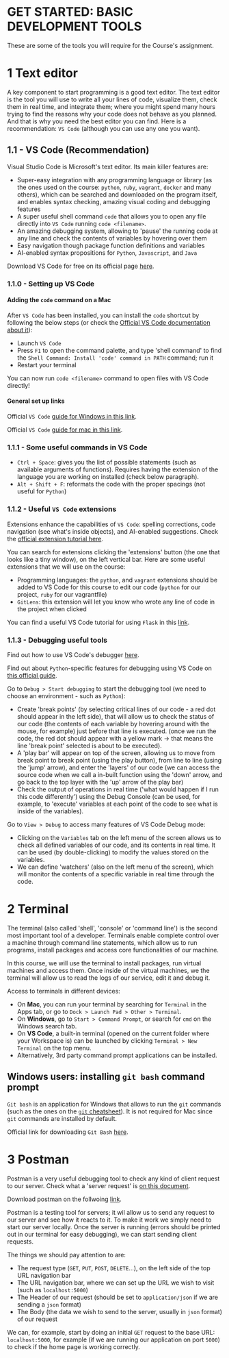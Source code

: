 # GET STARTED: BASIC DEVELOPMENT TOOLS

These are some of the tools you will require for the Course's assignment.

# 1 Text editor
A key component to start programming is a good text editor. The text editor is the tool you will use to write all your lines of code, visualize them, check them in real time, and integrate them; where you might spend many hours trying to find the reasons why your code does not behave as you planned. And that is why you need the best editor you can find. Here is a recommendation: `VS Code` (although you can use any one you want).

## 1.1 - VS Code (Recommendation)
Visual Studio Code is Microsoft's text editor. Its main killer features are:
- Super-easy integration with any programming language or library (as the ones used on the course: `python`, `ruby`, `vagrant`, `docker` and many others), which can be searched and downloaded on the program itself, and enables syntax checking, amazing visual coding and debugging features
- A super useful shell command `code` that allows you to open any file directly into `VS Code` running `code <filename>`.
- An amazing debugging system, allowing to 'pause' the running code at any line and check the contents of variables by hovering over them
- Easy navigation though package function definitions and variables
- AI-enabled syntax propositions for `Python`, `Javascript`, and `Java`

Download VS Code for free on its official page [here](https://code.visualstudio.com/).

### 1.1.0 - Setting up VS Code
#### Adding the  `code` command on a Mac
After `VS Code` has been installed, you can install the `code` shortcut by following the below steps (or check the [Official VS Code documentation about it](https://code.visualstudio.com/docs/setup/mac#_launching-from-the-command-line)):
- Launch `VS Code`
- Press `F1` to open the command palette, and type 'shell command' to find the `Shell Command: Install 'code' command in PATH` command; run it
- Restart your terminal

You can now run `code <filename>` command to open files with VS Code directly!

#### General set up links
Official `VS Code` [guide for Windows in this link](https://code.visualstudio.com/docs/setup/windows).

Official `VS Code` [guide for mac in this link](https://code.visualstudio.com/docs/setup/windows).

### 1.1.1 - Some useful commands in VS Code
- `Ctrl + Space`: gives you the list of possible statements (such as available arguments of functions). Requires having the extension of the language you are working on installed (check below paragraph).
- `Alt + Shift + F`: reformats the code with the proper spacings (not useful for `Python`)

### 1.1.2 - Useful `VS Code` extensions
Extensions enhance the capabilities of `VS Code`: spelling corrections, code navigation (see what's inside objects), and AI-enabled suggestions. Check the [official extension tutorial here](https://code.visualstudio.com/docs/editor/extension-gallery). 

You can search for extensions clicking the 'extensions' button (the one that looks like a tiny window), on the left vertical bar. Here are some useful extensions that we will use on the course:
- Programming languages: the `python`, and `vagrant` extensions should be added to VS Code for this course to edit our code (`python` for our project, `ruby` for our vagrantfile)
- `GitLens`: this extension will let you know who wrote any line of code in the project when clicked

You can find a useful VS Code tutorial for using `Flask` in this [link](https://code.visualstudio.com/docs/python/tutorial-flask).

### 1.1.3 - Debugging useful tools
Find out how to use VS Code's debugger [here](https://code.visualstudio.com/docs/python/python-tutorial#_configure-and-run-the-debugger).

Find out about `Python`-specific features for debugging using VS Code on [this official guide](https://code.visualstudio.com/docs/python/debugging).

Go to `Debug > Start debugging` to start the debugging tool (we need to choose an environment - such as `Python`):
- Create 'break points' (by selecting critical lines of our code - a red dot should appear in the left side), that will allow us to check the status of our code (the contents of each variable by hovering around with the mouse, for example) just before that line is executed. (once we run the code, the red dot should appear with a yellow mark -> that means the line 'break point' selected is about to be executed).
- A 'play bar' will appear on top of the screen, allowing us to move from break point to break point (using the play button), from line to line (using the 'jump' arrow), and enter the 'layers' of our code (we can access the source code when we call a in-built function using the 'down' arrow, and go back to the top layer with the 'up' arrow of the play bar)
- Check the output of operations in real time ('what would happen if I run this code differently') using the Debug Console (can be used, for example, to 'execute' variables at each point of the code to see what is inside of the variables).

Go to `View > Debug` to access many features of VS Code Debug mode:
- Clicking on the `Variables` tab on the left menu of the screen allows us to check all defined variables of our code, and its contents in real time. It can be used (by double-clicking) to modify the values stored on the variables.
- We can define 'watchers' (also on the left menu of the screen), which will monitor the contents of a specific variable in real time through the code.

# 2 Terminal
The terminal (also called 'shell', 'console' or 'command line') is the second most important tool of a developer. Terminals enable complete control over a machine through command line statements, which allow us to run programs, install packages and access core functionalities of our machine. 

In this course, we will use the terminal to install packages, run virtual machines and access them. Once inside of the virtual machines, we the terminal will allow us to read the logs of our service, edit it and debug it.

Access to terminals in different devices:
- On **Mac**, you can run your terminal by searching for `Terminal` in the Apps tab, or go to `Dock > Launch Pad > Other > Terminal`.
- On **Windows**, go to `Start > Command Prompt`, or search for `cmd` on the Windows search tab.
- On **VS Code**, a built-in terminal (opened on the current folder where your Workspace is) can be launched by clicking `Terminal > New Terminal` on the top menu.
- Alternatively, 3rd party command prompt applications can be installed.

## Windows users: installing `git bash` command prompt
`Git bash` is an application for Windows that allows to run the `git` commands (such as the ones on the [`git` cheatsheet](../3-git/1-complete-cheatsheet.md)). It is not required for Mac since `git` commands are installed by default.

Official link for downloading `Git Bash` [here](https://gitforwindows.org/).


# 3 Postman
Postman is a very useful debugging tool to check any kind of client request to our server. Check what a 'server request' is [on this document](../0-basic-concepts/README.md#22-http-protocol).

Download postman on the follwoing [link](https://www.getpostman.com/).

Postman is a testing tool for servers; it wil allow us to send any request to our server and see how it reacts to it. To make it work we simply need to start our server locally. Once the server is running (errors should be printed out in our terminal for easy debugging), we can start sending client requests.

The things we should pay attention to are:
- The request type (`GET`, `PUT`, `POST`, `DELETE`...), on the left side of the top URL navigation bar
- The URL navigation bar, where we can set up the URL we wish to visit (such as `localhost:5000`)
- The Header of our request (should be set to `application/json` if we are sending a `json` format)
- The Body (the data we wish to send to the server, usually in `json` format) of our request

We can, for example, start by doing an initial `GET` request to the base URL: `localhost:5000`, for example (if we are running our application on port `5000`) to check if the home page is working correctly. 
